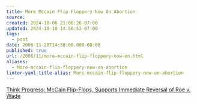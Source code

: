 ```yaml
---
title: More Mccain Flip Floppery Now On Abortion
source: 
created: 2024-10-06 21:06:26-07:00
updated: 2024-10-10 14:56:52-07:00
tags:
  - post
date: 2006-11-20T14:38:00.000-08:00
published: true
url: /2006/11/more-mccain-flip-floppery-now-on.html
aliases:
  - More-mccain-flip-floppery-now-on-abortion
linter-yaml-title-alias: More-mccain-flip-floppery-now-on-abortion
---
```



  
  
[Think Progress: McCain Flip-Flops, Supports Immediate Reversal of Roe v. Wade](http://thinkprogress.org/2006/11/19/mccain-abortion/)